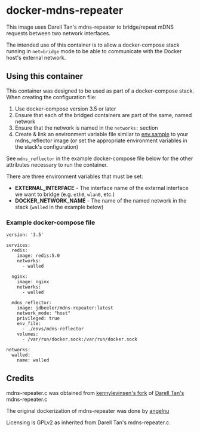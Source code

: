 # docker-mdns-repeater

This image uses Darell Tan's mdns-repeater to bridge/repeat mDNS requests between two network interfaces. 

The intended use of this container is to allow a docker-compose stack running in `net=bridge` mode to be able to communicate with the Docker host's external network.


## Using this container

This container was designed to be used as part of a docker-compose stack. When creating the configuration file:

1. Use docker-compose version 3.5 or later
2. Ensure that each of the bridged containers are part of the same, named network
3. Ensure that the network is named in the `networks:` section
4. Create & link an environment variable file similar to [env.sample](env.sample) to your mdns_reflector image (or set the appropriate environment variables in the stack's configuration)

See `mdns_reflector` in the example docker-compose file below for the other attributes necessary to run the container.

There are three environment variables that must be set:
- **EXTERNAL_INTERFACE** - The interface name of the external interface we want to bridge (e.g. `eth0`, `wlan0`, etc.)
- **DOCKER_NETWORK_NAME** - The name of the named network in the stack (`walled` in the example below)



### Example docker-compose file

```
version: '3.5'

services:
  redis:
    image: redis:5.0
    networks:
      - walled

  nginx:
    image: nginx
    networks:
      - walled

  mdns_reflector:
    image: jdbeeler/mdns-repeater:latest
    network_mode: "host"
    privileged: true
    env_file:
      - ./envs/mdns-reflector
    volumes:
      - /var/run/docker.sock:/var/run/docker.sock

networks:
  walled:
    name: walled
```


## Credits

mdns-repeater.c was obtained from [kennylevinsen's fork](https://github.com/kennylevinsen/mdns-repeater) of [Darell Tan's](https://bitbucket.org/geekman/mdns-repeater) mdns-repeater.c

The original dockerization of mdns-repeater was done by [angelnu](https://github.com/angelnu/docker-mdns_repeater) 

Licensing is GPLv2 as inherited from Darell Tan's mdns-repeater.c.



